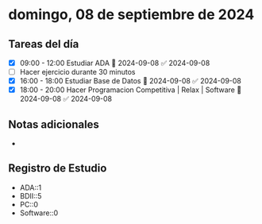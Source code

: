 # domingo, 08 de septiembre de 2024

## Tareas del día
- [x] 09:00 - 12:00 Estudiar ADA 📅 2024-09-08 ✅ 2024-09-08
- [ ] Hacer ejercicio durante 30 minutos
- [x] 16:00 - 18:00 Estudiar Base de Datos 📅 2024-09-08 ✅ 2024-09-08
- [x] 18:00 - 20:00 Hacer Programacion Competitiva | Relax | Software 📅 2024-09-08 ✅ 2024-09-08
## Notas adicionales
- 
## Registro de Estudio
- ADA::1
- BDII::5
- PC::0
- Software::0
